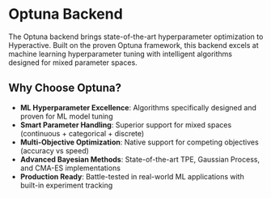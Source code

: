 # Optuna Backend

The Optuna backend brings state-of-the-art hyperparameter optimization to Hyperactive. Built on the proven Optuna framework, this backend excels at machine learning hyperparameter tuning with intelligent algorithms designed for mixed parameter spaces.

## Why Choose Optuna?

- **ML Hyperparameter Excellence**: Algorithms specifically designed and proven for ML model tuning
- **Smart Parameter Handling**: Superior support for mixed spaces (continuous + categorical + discrete)
- **Multi-Objective Optimization**: Native support for competing objectives (accuracy vs speed)
- **Advanced Bayesian Methods**: State-of-the-art TPE, Gaussian Process, and CMA-ES implementations
- **Production Ready**: Battle-tested in real-world ML applications with built-in experiment tracking

